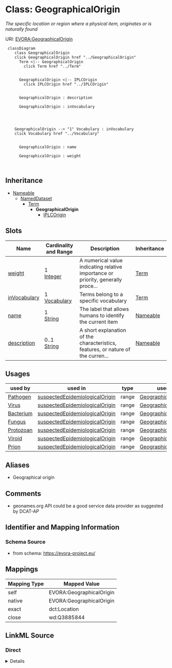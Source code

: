 

# Class: GeographicalOrigin


_The specific location or region where a physical item, originates or is naturally found_





URI: [EVORA:GeographicalOrigin](https://evora-project.eu/GeographicalOrigin)






```mermaid
 classDiagram
    class GeographicalOrigin
    click GeographicalOrigin href "../GeographicalOrigin"
      Term <|-- GeographicalOrigin
        click Term href "../Term"
      

      GeographicalOrigin <|-- IPLCOrigin
        click IPLCOrigin href "../IPLCOrigin"
      
      
      GeographicalOrigin : description
        
      GeographicalOrigin : inVocabulary
        
          
    
    
    GeographicalOrigin --> "1" Vocabulary : inVocabulary
    click Vocabulary href "../Vocabulary"

        
      GeographicalOrigin : name
        
      GeographicalOrigin : weight
        
      
```





## Inheritance
* [Nameable](Nameable.md)
    * [NamedDataset](NamedDataset.md)
        * [Term](Term.md)
            * **GeographicalOrigin**
                * [IPLCOrigin](IPLCOrigin.md)



## Slots

| Name | Cardinality and Range | Description | Inheritance |
| ---  | --- | --- | --- |
| [weight](weight.md) | 1 <br/> [Integer](Integer.md) | A numerical value indicating relative importance or priority, generally proce... | [Term](Term.md) |
| [inVocabulary](inVocabulary.md) | 1 <br/> [Vocabulary](Vocabulary.md) | Terms belong to a specific vocabulary | [Term](Term.md) |
| [name](name.md) | 1 <br/> [String](String.md) | The label that allows humans to identify the current item | [Nameable](Nameable.md) |
| [description](description.md) | 0..1 <br/> [String](String.md) | A short explanation of the characteristics, features, or nature of the curren... | [Nameable](Nameable.md) |





## Usages

| used by | used in | type | used |
| ---  | --- | --- | --- |
| [Pathogen](Pathogen.md) | [suspectedEpidemiologicalOrigin](suspectedEpidemiologicalOrigin.md) | range | [GeographicalOrigin](GeographicalOrigin.md) |
| [Virus](Virus.md) | [suspectedEpidemiologicalOrigin](suspectedEpidemiologicalOrigin.md) | range | [GeographicalOrigin](GeographicalOrigin.md) |
| [Bacterium](Bacterium.md) | [suspectedEpidemiologicalOrigin](suspectedEpidemiologicalOrigin.md) | range | [GeographicalOrigin](GeographicalOrigin.md) |
| [Fungus](Fungus.md) | [suspectedEpidemiologicalOrigin](suspectedEpidemiologicalOrigin.md) | range | [GeographicalOrigin](GeographicalOrigin.md) |
| [Protozoan](Protozoan.md) | [suspectedEpidemiologicalOrigin](suspectedEpidemiologicalOrigin.md) | range | [GeographicalOrigin](GeographicalOrigin.md) |
| [Viroid](Viroid.md) | [suspectedEpidemiologicalOrigin](suspectedEpidemiologicalOrigin.md) | range | [GeographicalOrigin](GeographicalOrigin.md) |
| [Prion](Prion.md) | [suspectedEpidemiologicalOrigin](suspectedEpidemiologicalOrigin.md) | range | [GeographicalOrigin](GeographicalOrigin.md) |




## Aliases


* Geographical origin



## Comments

* geonames.org API could be a good service data provider as suggested by DCAT-AP

## Identifier and Mapping Information







### Schema Source


* from schema: https://evora-project.eu/




## Mappings

| Mapping Type | Mapped Value |
| ---  | ---  |
| self | EVORA:GeographicalOrigin |
| native | EVORA:GeographicalOrigin |
| exact | dct:Location |
| close | wd:Q3885844 |







## LinkML Source

<!-- TODO: investigate https://stackoverflow.com/questions/37606292/how-to-create-tabbed-code-blocks-in-mkdocs-or-sphinx -->

### Direct

<details>
```yaml
name: GeographicalOrigin
description: The specific location or region where a physical item, originates or
  is naturally found
comments:
- geonames.org API could be a good service data provider as suggested by DCAT-AP
from_schema: https://evora-project.eu/
aliases:
- Geographical origin
exact_mappings:
- dct:Location
close_mappings:
- wd:Q3885844
is_a: Term

```
</details>

### Induced

<details>
```yaml
name: GeographicalOrigin
description: The specific location or region where a physical item, originates or
  is naturally found
comments:
- geonames.org API could be a good service data provider as suggested by DCAT-AP
from_schema: https://evora-project.eu/
aliases:
- Geographical origin
exact_mappings:
- dct:Location
close_mappings:
- wd:Q3885844
is_a: Term
attributes:
  weight:
    name: weight
    description: A numerical value indicating relative importance or priority, generally
      processed in ascending order. This weight helps prioritize content when organizing
      or processing data. Its value can be negative, with a default set to 0
    from_schema: https://evora-project.eu/
    aliases:
    - weight
    close_mappings:
    - adms:status
    rank: 1000
    ifabsent: int(0)
    alias: weight
    owner: GeographicalOrigin
    domain_of:
    - DataProvider
    - Term
    range: integer
    required: true
    multivalued: false
  inVocabulary:
    name: inVocabulary
    description: Terms belong to a specific vocabulary
    from_schema: https://evora-project.eu/
    aliases:
    - in Vocabulary
    close_mappings:
    - wdp:P972
    rank: 1000
    alias: inVocabulary
    owner: GeographicalOrigin
    domain_of:
    - Term
    range: Vocabulary
    required: true
    multivalued: false
  name:
    name: name
    description: The label that allows humans to identify the current item
    comments:
    - 'The title of the item should be as short and descriptive as possible. E.g.
      for virus products it should basically be based on the following Pattern:

      "Virus name", "virus host type", "collection year", "country of collection"
      ex "suspected epidemiological origin", "genotype", "strain", "variant name or
      specific feature"'
    from_schema: https://evora-project.eu/
    aliases:
    - name
    exact_mappings:
    - dct:title
    close_mappings:
    - rdfs:label
    rank: 1000
    alias: name
    owner: GeographicalOrigin
    domain_of:
    - Nameable
    range: string
    required: true
    multivalued: false
  description:
    name: description
    description: A short explanation of the characteristics, features, or nature of
      the current item
    comments:
    - 'Describe this item in few lines. This description will serve as a summary to
      present the item.

      '
    from_schema: https://evora-project.eu/
    aliases:
    - description
    exact_mappings:
    - dct:description
    rank: 1000
    alias: description
    owner: GeographicalOrigin
    domain_of:
    - Nameable
    range: string
    required: false
    multivalued: false

```
</details>